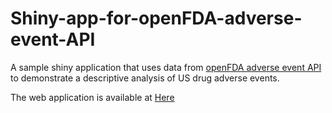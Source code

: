 # Shiny-app-for-openFDA-adverse-event-API

A sample shiny application that uses data from [openFDA adverse event API](https://open.fda.gov/apis/drug/event/) to demonstrate a descriptive analysis of US drug adverse events.

The web application is available at [Here]( https://nancy-zhu.shinyapps.io/sample_app/)

